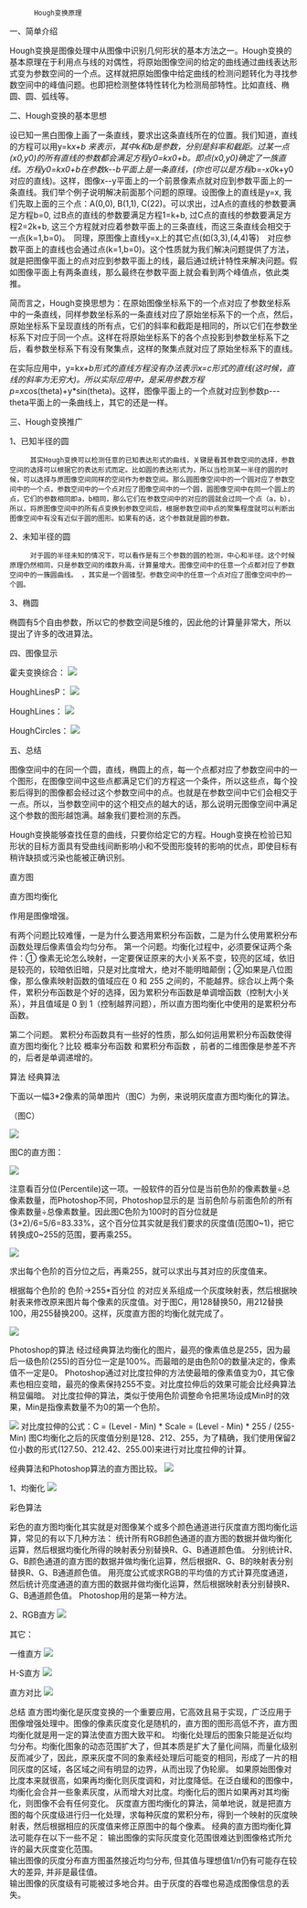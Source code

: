           Hough变换原理

一、简单介绍

Hough变换是图像处理中从图像中识别几何形状的基本方法之一。Hough变换的基本原理在于利用点与线的对偶性，将原始图像空间的给定的曲线通过曲线表达形式变为参数空间的一个点。这样就把原始图像中给定曲线的检测问题转化为寻找参数空间中的峰值问题。也即把检测整体特性转化为检测局部特性。比如直线、椭圆、圆、弧线等。

二、Hough变换的基本思想

设已知一黑白图像上画了一条直线，要求出这条直线所在的位置。我们知道，直线的方程可以用y=k*x+b 来表示，其中k和b是参数，分别是斜率和截距。过某一点(x0,y0)的所有直线的参数都会满足方程y0=kx0+b。即点(x0,y0)确定了一族直线。方程y0=kx0+b在参数k--b平面上是一条直线，(你也可以是方程b=-x0*k+y0对应的直线)。这样，图像x--y平面上的一个前景像素点就对应到参数平面上的一条直线。我们举个例子说明解决前面那个问题的原理。设图像上的直线是y=x, 我们先取上面的三个点：A(0,0), B(1,1), C(22)。可以求出，过A点的直线的参数要满足方程b=0, 过B点的直线的参数要满足方程1=k+b, 过C点的直线的参数要满足方程2=2k+b, 这三个方程就对应着参数平面上的三条直线，而这三条直线会相交于一点(k=1,b=0)。　同理，原图像上直线y=x上的其它点(如(3,3),(4,4)等)　对应参数平面上的直线也会通过点(k=1,b=0)。这个性质就为我们解决问题提供了方法，就是把图像平面上的点对应到参数平面上的线，最后通过统计特性来解决问题。假如图像平面上有两条直线，那么最终在参数平面上就会看到两个峰值点，依此类推。

简而言之，Hough变换思想为：在原始图像坐标系下的一个点对应了参数坐标系中的一条直线，同样参数坐标系的一条直线对应了原始坐标系下的一个点，然后，原始坐标系下呈现直线的所有点，它们的斜率和截距是相同的，所以它们在参数坐标系下对应于同一个点。这样在将原始坐标系下的各个点投影到参数坐标系下之后，看参数坐标系下有没有聚集点，这样的聚集点就对应了原始坐标系下的直线。

在实际应用中，y=k*x+b形式的直线方程没有办法表示x=c形式的直线(这时候，直线的斜率为无穷大)。所以实际应用中，是采用参数方程p=x*cos(theta)+y*sin(theta)。这样，图像平面上的一个点就对应到参数p---theta平面上的一条曲线上，其它的还是一样。

三、Hough变换推广

1、已知半径的圆

         其实Hough变换可以检测任意的已知表达形式的曲线，关键是看其参数空间的选择，参数空间的选择可以根据它的表达形式而定。比如圆的表达形式为，所以当检测某一半径的圆的时候，可以选择与原图像空间同样的空间作为参数空间。那么圆图像空间中的一个圆对应了参数空间中的一个点，参数空间中的一个点对应了图像空间中的一个圆，圆图像空间中在同一个圆上的点，它们的参数相同即a，b相同，那么它们在参数空间中的对应的圆就会过同一个点（a，b），所以，将原图像空间中的所有点变换到参数空间后，根据参数空间中点的聚集程度就可以判断出图像空间中有没有近似于圆的图形。如果有的话，这个参数就是圆的参数。

2、未知半径的圆

         对于圆的半径未知的情况下，可以看作是有三个参数的圆的检测，中心和半径。这个时候原理仍然相同，只是参数空间的维数升高，计算量增大。图像空间中的任意一个点都对应了参数空间中的一簇圆曲线。 ，其实是一个圆锥型。参数空间中的任意一个点对应了图像空间中的一个圆。

3、椭圆

椭圆有5个自由参数，所以它的参数空间是5维的，因此他的计算量非常大，所以提出了许多的改进算法。

四、图像显示

霍夫变换综合：
![](media/1.png)

HoughLinesP：
![](media/2.png)

HoughLines：
![](media/3.png)

HoughCircles：
![](media/4.png)


五、总结

        
图像空间中的在同一个圆，直线，椭圆上的点，每一个点都对应了参数空间中的一个图形，在图像空间中这些点都满足它们的方程这一个条件，所以这些点，每个投影后得到的图像都会经过这个参数空间中的点。也就是在参数空间中它们会相交于一点。所以，当参数空间中的这个相交点的越大的话，那么说明元图像空间中满足这个参数的图形越饱满。越象我们要检测的东西。

Hough变换能够查找任意的曲线，只要你给定它的方程。Hough变换在检验已知形状的目标方面具有受曲线间断影响小和不受图形旋转的影响的优点，即使目标有稍许缺损或污染也能被正确识别。






直方图

直方图均衡化


作用是图像增强。

有两个问题比较难懂，一是为什么要选用累积分布函数，二是为什么使用累积分布函数处理后像素值会均匀分布。
第一个问题。均衡化过程中，必须要保证两个条件：① 像素无论怎么映射，一定要保证原来的大小关系不变，较亮的区域，依旧是较亮的，较暗依旧暗，只是对比度增大，绝对不能明暗颠倒；②如果是八位图像，那么像素映射函数的值域应在	0 和 255 之间的，不能越界。综合以上两个条件，累积分布函数是个好的选择，因为累积分布函数是单调增函数（控制大小关系），并且值域是 0 到 1（控制越界问题），所以直方图均衡化中使用的是累积分布函数。

第二个问题。 累积分布函数具有一些好的性质，那么如何运用累积分布函数使得直方图均衡化？比较 概率分布函数 和累积分布函数 ，前者的二维图像是参差不齐的，后者是单调递增的。

算法
经典算法

下面以一幅3*2像素的简单图片（图C）为例，来说明灰度直方图均衡化的算法。

（图C）

![](media1/11.gif)

图C的直方图：

![](media1/12.gif)

注意看百分位(Percentile)这一项。一般软件的百分位是当前色阶的像素数量÷总像素数量，而Photoshop不同，Photoshop显示的是 当前色阶与前面色阶的所有像素数量÷总像素数量。因此图C色阶为100时的百分位就是(3+2)/6=5/6=83.33%，这个百分位其实就是我们要求的灰度值(范围0~1)，把它转换成0~255的范围，要再乘255。

![](media1/13.gif)

求出每个色阶的百分位之后，再乘255，就可以求出与其对应的灰度值来。



根据每个色阶的 色阶->255*百分位 的对应关系组成一个灰度映射表，然后根据映射表来修改原来图片每个像素的灰度值。对于图C，用128替换50，用212替换100，用255替换200。这样，灰度直方图的均衡化就完成了。

![](media1/14.gif)

Photoshop的算法
经过经典算法均衡化的图片，最亮的像素值总是255，因为最后一级色阶(255)的百分位一定是100%。而最暗的是由色阶0的数量决定的，像素值不一定是0。
Photoshop通过对比度拉伸的方法使最暗的像素值变为0，其它像素也相应变暗，最亮的像素保持255不变。对比度拉伸后的效果可能会比经典算法稍显偏暗。
对比度拉伸的算法，类似于使用色阶调整命令把黑场设成Min时的效果，Min是指像素数量不为0的第一个色阶。

![](media1/15.gif)
对比度拉伸的公式：C = (Level - Min) * Scale = (Level - Min) * 255 / (255-Min)
图C均衡化之后的灰度值分别是128、212、255，为了精确，我们使用保留2位小数的形式(127.50、212.42、255.00)来进行对比度拉伸的计算。


经典算法和Photoshop算法的直方图比较。
![](media1/16.gif)


1、均衡化
![](media1/1.png)

彩色算法

彩色的直方图均衡化其实就是对图像某个或多个颜色通道进行灰度直方图均衡化运算，常见的有以下几种方法：
统计所有RGB颜色通道的直方图的数据并做均衡化运算，然后根据均衡化所得的映射表分别替换R、G、B通道颜色值。
分别统计R、G、B颜色通道的直方图的数据并做均衡化运算，然后根据R、G、B的映射表分别替换R、G、B通道颜色值。
用亮度公式或求RGB的平均值的方式计算亮度通道，然后统计亮度通道的直方图的数据并做均衡化运算，然后根据映射表分别替换R、G、B通道颜色值。
Photoshop用的是第一种方法。

2、RGB直方
![](media1/4.png)


其它：

一维直方
![](media1/3.png)


H-S直方
![](media1/5.png)


直方对比
![](media1/2.png)




总结
直方图均衡化是灰度变换的一个重要应用，它高效且易于实现，广泛应用于图像增强处理中。图像的像素灰度变化是随机的，直方图的图形高低不齐，直方图均衡化就是用一定的算法使直方图大致平和。
均衡化处理后的图象只能是近似均匀分布。均衡化图象的动态范围扩大了，但其本质是扩大了量化间隔，而量化级别反而减少了，因此，原来灰度不同的象素经处理后可能变的相同，形成了一片的相同灰度的区域，各区域之间有明显的边界，从而出现了伪轮廓。
如果原始图像对比度本来就很高，如果再均衡化则灰度调和，对比度降低。在泛白缓和的图像中，均衡化会合并一些象素灰度，从而增大对比度。均衡化后的图片如果再对其均衡化，则图像不会有任何变化。
灰度直方图均衡化的算法，简单地说，就是把直方图的每个灰度级进行归一化处理，求每种灰度的累积分布，得到一个映射的灰度映射表，然后根据相应的灰度值来修正原图中的每个像素。
经典的直方图均衡化算法可能存在以下一些不足：
输出图像的实际灰度变化范围很难达到图像格式所允许的最大灰度变化范围。          
输出图像的灰度分布直方图虽然接近均匀分布, 但其值与理想值1/n仍有可能存在较大的差异, 并非是最佳值。          
输出图像的灰度级有可能被过多地合并。由于灰度的吞噬也易造成图像信息的丢失。   














